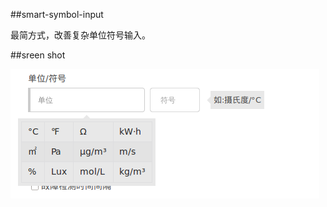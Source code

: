 ##smart-symbol-input

最简方式，改善复杂单位符号输入。

##sreen shot

![](https://github.com/Copypeng/smart-symbol-input/raw/master/sreenshot/shotsreen.bmp)